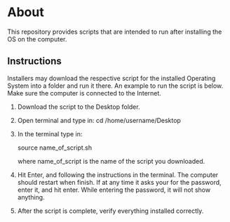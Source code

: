 About
======

This repository provides scripts that are intended to run after installing the OS on
the computer. 

Instructions
-------------

Installers may download the respective script for the installed Operating 
System into a folder and run it there.  An example to run the script is below.
Make sure the computer is connected to the Internet.

1. Download the script to the Desktop folder.

2. Open terminal and type in:
	cd /home/username/Desktop

3. In the terminal type in:

	source name_of_script.sh
   
   where name_of_script is the name of the script you downloaded.

4. Hit Enter, and following the instructions in the terminal.  The computer 
   should restart when finish.  If at any time it asks your for the password,
   enter it, and hit enter. While entering the password, it will not show 
   anything.

5. After the script is complete, verify everything installed correctly.
